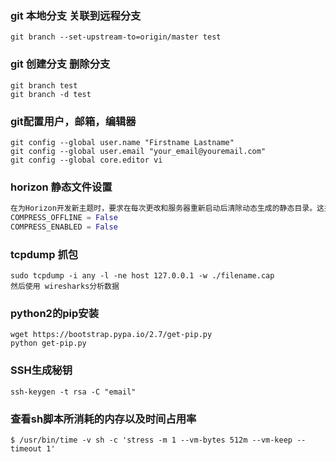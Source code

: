 ### git 本地分支 关联到远程分支

```shell
git branch --set-upstream-to=origin/master test
```

### git 创建分支 删除分支

```shell
git branch test  
git branch -d test
```

### git配置用户，邮箱，编辑器

```shell
git config --global user.name "Firstname Lastname"
git config --global user.email "your_email@youremail.com"
git config --global core.editor vi 
```

### horizon 静态文件设置

````python
在为Horizon开发新主题时，要求在每次更改和服务器重新启动后清除动态生成的静态目录。这并不总是理想的。如果您希望进行开发而不必每次都重新启动服务器，则建议您将开发环境配置为不在离线模式下运行。只需在local_settings.py中验证以下设置：
COMPRESS_OFFLINE = False
COMPRESS_ENABLED = False
````

### tcpdump 抓包

```shell
sudo tcpdump -i any -l -ne host 127.0.0.1 -w ./filename.cap 
然后使用 wiresharks分析数据
```

### python2的pip安装

```shell
wget https://bootstrap.pypa.io/2.7/get-pip.py
python get-pip.py
```

### SSH生成秘钥

```shell
ssh-keygen -t rsa -C "email"
```

### 查看sh脚本所消耗的内存以及时间占用率

```shell
$ /usr/bin/time -v sh -c 'stress -m 1 --vm-bytes 512m --vm-keep --timeout 1'
```
